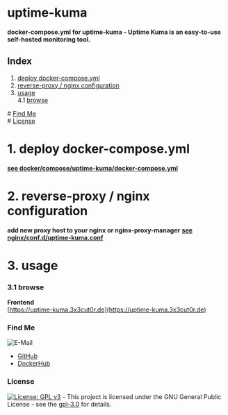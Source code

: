 # uptime-kuma

**docker-compose.yml for uptime-kuma - Uptime Kuma is an easy-to-use self-hosted monitoring tool.**

## Index

1. [deploy docker-compose.yml](#deploy)
2. [reverse-proxy / nginx configuration](#reverse-proxy)
3. [usage](#usage)  
   4.1 [browse](#browse)

\# [Find Me](#findme)  
\# [License](#license)

# 1. deploy docker-compose.yml <a name="deploy"></a>

**[see docker/compose/uptime-kuma/docker-compose.yml](https://github.com/3x3cut0r/vps/blob/main/docker/compose/uptime-kuma/docker-compose.yml)**

# 2. reverse-proxy / nginx configuration <a name="reverse-proxy"></a>

**add new proxy host to your nginx or nginx-proxy-manager**
**[see nginx/conf.d/uptime-kuma.conf](https://github.com/3x3cut0r/vps/blob/main/nginx/conf.d/uptime-kuma.conf)**

# 3. usage <a name="usage"></a>

### 3.1 browse <a name="browse"></a>

**Frontend**  
[https://uptime-kuma.3x3cut0r.de](https://uptime-kuma.3x3cut0r.de)

### Find Me <a name="findme"></a>

![E-Mail](https://img.shields.io/badge/E--Mail-executor55%40gmx.de-red)

- [GitHub](https://github.com/3x3cut0r)
- [DockerHub](https://hub.docker.com/u/3x3cut0r)

### License <a name="license"></a>

[![License: GPL v3](https://img.shields.io/badge/License-GPLv3-blue.svg)](https://www.gnu.org/licenses/gpl-3.0) - This project is licensed under the GNU General Public License - see the [gpl-3.0](https://www.gnu.org/licenses/gpl-3.0.en.html) for details.
